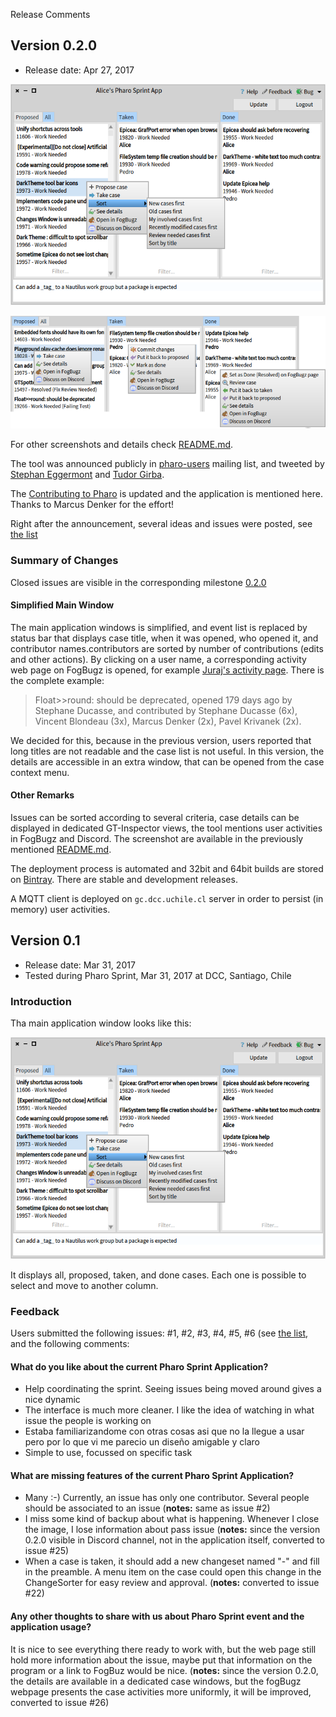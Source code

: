 Release Comments

## Version 0.2.0

- Release date: Apr 27, 2017

![Main Window](https://github.com/JurajKubelka/PharoSprint/raw/2ec35ce7f30c8f747965ed84fc109652c97bd94e/assets/img/main-window.png)

![Context Menus](https://github.com/JurajKubelka/PharoSprint/raw/2ec35ce7f30c8f747965ed84fc109652c97bd94e/assets/img/context-menus.png)

For other screenshots and details check [README.md](https://github.com/JurajKubelka/PharoSprint/blob/763e26e5a796c4bc657827be809d638f85a09051/README.md).

The tool was announced publicly in [pharo-users](http://forum.world.st/Ann-Pharo-Sprint-App-to-improve-coordination-during-Pharo-Sprints-td4943467.html#a4943677) mailing list, and tweeted by [Stephan Eggermont](https://twitter.com/stonsoftware/status/856239547042209799) and [Tudor Girba](https://twitter.com/girba/status/856760171850330112).

The [Contributing to Pharo](http://pharo.org/contribute-events) is updated and the application is mentioned here. Thanks to Marcus Denker for the effort!

Right after the announcement, several ideas and issues were posted, see [the list](https://github.com/JurajKubelka/PharoSprint/issues?utf8=✓&q=is%3Aissue%20created%3A2017-04-23..2017-04-27)

### Summary of Changes

Closed issues are visible in the corresponding milestone [0.2.0](https://github.com/JurajKubelka/PharoSprint/milestone/1?closed=1)

#### Simplified Main Window

The main application windows is simplified, and event list is replaced by status bar that displays case title, when it was opened, who opened it, and contributor names.contributors are sorted by number of contributions (edits and other actions). By clicking on a user name, a corresponding activity web page on FogBugz is opened, for example [Juraj's activity page](https://pharo.fogbugz.com/f/personInfo/activity/169). There is the complete example:

> Float>>round: should be deprecated, opened 179 days ago by Stephane Ducasse, and contributed by Stephane Ducasse (6x), Vincent Blondeau (3x), Marcus Denker (2x), Pavel Krivanek (2x).

We decided for this, because in the previous version, users reported that long titles are not readable and the case list is not useful. In this version, the details are accessible in an extra window, that can be opened from the case context menu.

#### Other Remarks

Issues can be sorted according to several criteria, case details can be displayed in dedicated GT-Inspector views, the tool mentions user activities in FogBugz and Discord. The screenshot are available in the previously mentioned [README.md](https://github.com/JurajKubelka/PharoSprint/blob/763e26e5a796c4bc657827be809d638f85a09051/README.md).

The deployment process is automated and 32bit and 64bit builds are stored on [Bintray](https://bintray.com/jurajkubelka/PharoSprint). There are stable and development releases.

A MQTT client is deployed on `gc.dcc.uchile.cl` server in order to persist (in memory) user activities.

## Version 0.1

- Release date: Mar 31, 2017
- Tested during Pharo Sprint, Mar 31, 2017 at DCC, Santiago, Chile

### Introduction

Tha main application window looks like this:

![Main Window](https://github.com/JurajKubelka/PharoSprint/raw/7d2aa6677520fa707dd495668da6cb8f09bf3c09/assets/img/main-window.png)

It displays all, proposed, taken, and done cases. Each one is possible to select and move to another column.

### Feedback

Users submitted the following issues: #1, #2, #3, #4, #5, #6 (see [the list](https://github.com/JurajKubelka/PharoSprint/issues?utf8=✓&q=is%3Aissue%20created%3A%3C2017-04-02%20), and the following comments:

#### What do you like about the current Pharo Sprint Application?

- Help coordinating the sprint. Seeing issues being moved around gives a nice dynamic
- The interface is much more cleaner. I like the idea of watching in what issue the people is working on
- Estaba familiarizandome con otras cosas asi que no la llegue a usar pero por lo que vi me parecio un diseño amigable y claro
- Simple to use, focussed on specific task

#### What are missing features of the current Pharo Sprint Application?

- Many :-) Currently, an issue has only one contributor. Several people should be associated to an issue (**notes:** same as issue #2)
- I miss some kind of backup about what is happening. Whenever I close the image, I lose information about pass issue (**notes:** since the version 0.2.0 visible in Discord channel, not in the application itself, converted to issue #25)
- When a case is taken, it should add a new changeset named "<case>-<author>" and fill in the preamble. A menu item on the case could open this change in the ChangeSorter for easy review and approval. (**notes:** converted to issue #22)

#### Any other thoughts to share with us about Pharo Sprint event and the application usage?

It is nice to see everything there ready to work with, but the web page still hold more information about the issue, maybe put that information on the program or a link to FogBuz would be nice. (**notes:** since the version 0.2.0, the details are available in a dedicated case windows, but the fogBugz webpage presents the case activities more uniformly, it will be improved, converted to issue #26)
